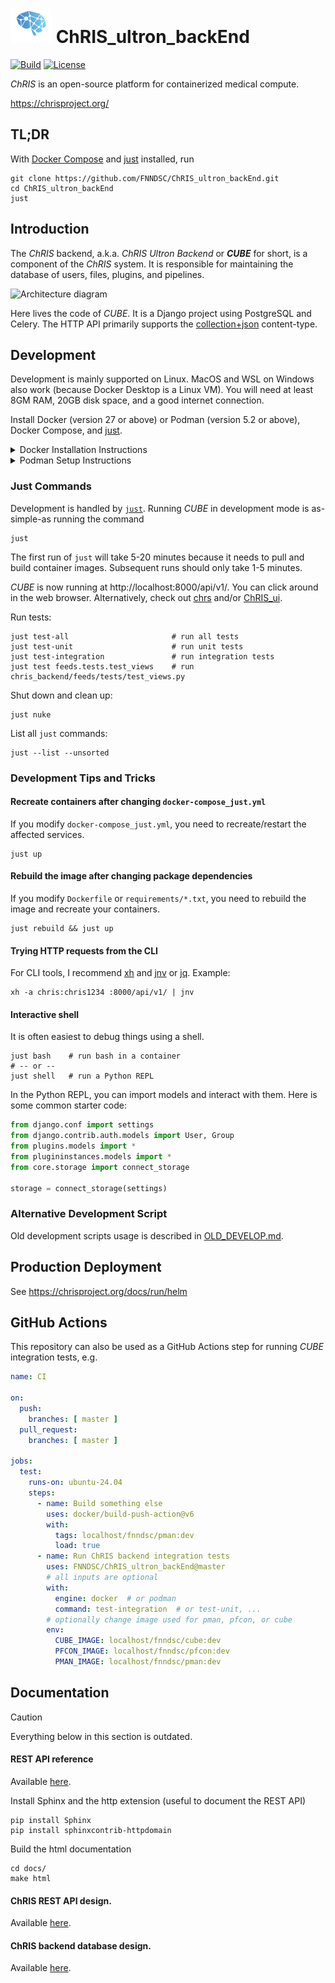 # ![ChRIS logo](./docs/assets/logo_chris.png) ChRIS\_ultron\_backEnd

[![Build](https://github.com/FNNDSC/ChRIS_ultron_backEnd/actions/workflows/ci.yml/badge.svg)](https://github.com/FNNDSC/ChRIS_ultron_backEnd/actions/workflows/ci.yml)
[![License](https://img.shields.io/github/license/fnndsc/ChRIS_ultron_backEnd.svg)](./LICENSE)

_ChRIS_ is an open-source platform for containerized medical compute.

https://chrisproject.org/

## TL;DR

With [Docker Compose](https://docs.docker.com/compose/) and [just](https://just.systems/) installed, run

```shell
git clone https://github.com/FNNDSC/ChRIS_ultron_backEnd.git
cd ChRIS_ultron_backEnd
just
```

## Introduction

The _ChRIS_ backend, a.k.a. _ChRIS Ultron Backend_ or _**CUBE**_ for short,
is a component of the _ChRIS_ system. It is responsible for maintaining the database
of users, files, plugins, and pipelines.

<picture>
  <source media="(prefers-color-scheme: dark)" srcset="https://chrisproject.org/img/figures/ChRIS_architecture_dark.svg">
  <source media="(prefers-color-scheme: light)" srcset="https://chrisproject.org/img/figures/ChRIS_architecture.svg">
  <img alt="Architecture diagram" src="https://chrisproject.org/img/figures/ChRIS_architecture.svg">
</picture>

Here lives the code of _CUBE_. It is a Django project using PostgreSQL and Celery.
The HTTP API primarily supports the [collection+json](http://amundsen.com/media-types/collection/) content-type.

## Development

Development is mainly supported on Linux. MacOS and WSL on Windows also work (because Docker Desktop is a Linux VM). You will need at least 8GM RAM, 20GB disk space, and a good internet connection.

Install Docker (version 27 or above) or Podman (version 5.2 or above), Docker Compose, and [just](https://github.com/casey/just?tab=readme-ov-file#installation).

<details>
<summary>
Docker Installation Instructions
</summary>

- For MacOS and Windows, see: https://docs.docker.com/get-started/get-docker/
- For Linux, see: https://docs.docker.com/engine/install/

> [!CAUTION]
> On **Linux**, the official Docker Documentation will try to trick you into installing "Docker Desktop." Do not install "Docker Desktop." Look for "Docker Engine" instead.

> [!CAUTION]
> On **Ubuntu**, make sure you follow the instructions here: https://docs.docker.com/engine/install/ubuntu/. If you do not follow the instructions, Ubuntu will try to install Docker using snap, which will cause many problems.

</details>

<details>
<summary>
Podman Setup Instructions
</summary>

Rootless Podman is supported. You must install and configure Podman to use `docker-compose`, _not_ `podman-compose`. `podman-compose` is missing features, see issues [#575](https://github.com/containers/podman-compose/issues/575) and [#866](https://github.com/containers/podman-compose/issues/866).

A Podman daemon must be running, because _ChRIS_ runs containers of its own. To start the Podman daemon on Linux, run

```shell
systemctl --user start podman.service
```

If both Podman and Docker are installed, Podman will be used by default. A preference to use either Podman or Docker can be set by running

```shell
just prefer podman  # or
just prefer docker
```

</details>

### Just Commands

Development is handled by [`just`](https://just.systems).
Running _CUBE_ in development mode is as-simple-as running the command

```shell
just
```

The first run of `just` will take 5-20 minutes because it needs to pull and build container images. Subsequent runs should only take 1-5 minutes.

_CUBE_ is now running at http://localhost:8000/api/v1/. You can click around in the web browser. Alternatively, check out [chrs](https://chrisproject.org/docs/chrs) and/or [ChRIS\_ui](https://github.com/FNNDSC/ChRIS_ui).

Run tests:

```shell
just test-all                       # run all tests
just test-unit                      # run unit tests
just test-integration               # run integration tests
just test feeds.tests.test_views    # run chris_backend/feeds/tests/test_views.py
```

Shut down and clean up:

```shell
just nuke
```

List all `just` commands:

```shell
just --list --unsorted
```

### Development Tips and Tricks

#### Recreate containers after changing `docker-compose_just.yml`

If you modify `docker-compose_just.yml`, you need to recreate/restart the affected services.

```shell
just up
```

#### Rebuild the image after changing package dependencies

If you modify `Dockerfile` or `requirements/*.txt`, you need to rebuild the image and recreate your containers.

```shell
just rebuild && just up
```

#### Trying HTTP requests from the CLI

For CLI tools, I recommend [xh](https://github.com/ducaale/xh) and [jnv](https://github.com/ynqa/jnv) or [jq](https://jqlang.github.io/jq/). Example:

```shell
xh -a chris:chris1234 :8000/api/v1/ | jnv
```

#### Interactive shell

It is often easiest to debug things using a shell.

```shell
just bash    # run bash in a container
# -- or --
just shell   # run a Python REPL
```

In the Python REPL, you can import models and interact with them. Here is some common starter code:

```python
from django.conf import settings
from django.contrib.auth.models import User, Group
from plugins.models import *
from plugininstances.models import *
from core.storage import connect_storage

storage = connect_storage(settings)
```

### Alternative Development Script

Old development scripts usage is described in [OLD_DEVELOP.md](./OLD_DEVELOP.md).

## Production Deployment

See https://chrisproject.org/docs/run/helm

## GitHub Actions

This repository can also be used as a GitHub Actions step for running _CUBE_ integration tests, e.g.

```yaml
name: CI

on:
  push:
    branches: [ master ]
  pull_request:
    branches: [ master ]

jobs:
  test:
    runs-on: ubuntu-24.04
    steps:
      - name: Build something else
        uses: docker/build-push-action@v6
        with:
          tags: localhost/fnndsc/pman:dev
          load: true
      - name: Run ChRIS backend integration tests
        uses: FNNDSC/ChRIS_ultron_backEnd@master
        # all inputs are optional
        with:
          engine: docker  # or podman
          command: test-integration  # or test-unit, ...
        # optionally change image used for pman, pfcon, or cube
        env:
          CUBE_IMAGE: localhost/fnndsc/cube:dev
          PFCON_IMAGE: localhost/fnndsc/pfcon:dev
          PMAN_IMAGE: localhost/fnndsc/pman:dev
```

## Documentation

> [!CAUTION]
> Everything below in this section is outdated.

#### REST API reference

Available [here](https://fnndsc.github.io/ChRIS_ultron_backEnd).

Install Sphinx and the http extension (useful to document the REST API)
```
pip install Sphinx
pip install sphinxcontrib-httpdomain
```

Build the html documentation
```
cd docs/
make html
```

#### ChRIS REST API design.

Available [here](https://github.com/FNNDSC/ChRIS_ultron_backEnd/wiki/ChRIS-REST-API-design).

#### ChRIS backend database design.

Available [here](https://github.com/FNNDSC/ChRIS_ultron_backEnd/wiki/ChRIS-backend-database-design).

